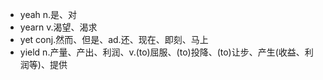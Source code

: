 - yeah n.是、对
- yearn v.渴望、渴求
- yet conj.然而、但是、ad.还、现在、即刻、马上
- yield n.产量、产出、利润、v.(to)屈服、(to)投降、(to)让步、产生(收益、利润等)、提供
